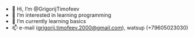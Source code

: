 - 👋 Hi, I’m @GrigorijTimofeev
- 👀 I’m interested in learning programming
- 🌱 I’m currently learning basics
- 📫 e-mail (grigorij.timofeev.2000@gmail.com), watsup (+79605023030)

<!---
GrigorijTimofeev/GrigorijTimofeev is a ✨ special ✨ repository because its `README.md` (this file) appears on your GitHub profile.
You can click the Preview link to take a look at your changes.
--->
